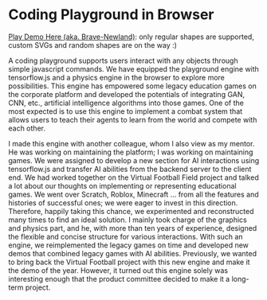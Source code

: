 # Coding Playground in Browser


[Play Demo Here (aka. Brave-Newland)](https://brave-newland.vercel.app/): only regular shapes are supported, custom SVGs and random shapes are on the way :)


A coding playground supports users interact with any objects through simple javascript commands. We have equipped the playground engine with tensorflow.js and a physics engine in the browser to explore more possibilities. This engine has empowered some legacy education games on the corporate platform and developed the potentials of integrating GAN, CNN, etc., artificial intelligence algorithms into those games. One of the most expected is to use this engine to implement a combat system that allows users to teach their agents to learn from the world and compete with each other.


I made this engine with another colleague, whom I also view as my mentor. He was working on maintaining the platform; I was working on maintaining games. We were assigned to develop a new section for AI interactions using tensorflow.js and transfer AI abilities from the backend server to the client end. We had worked together on the Virtual Football Field project and talked a lot about our thoughts on implementing or representing educational games. We went over Scratch, Roblox, Minecraft ... from all the features and histories of successful ones; we were eager to invest in this direction. Therefore, happily taking this chance, we experimented and reconstructed many times to find an ideal solution. I mainly took charge of the graphics and physics part, and he, with more than ten years of experience, designed the flexible and concise structure for various interactions. With such an engine, we reimplemented the legacy games on time and developed new demos that combined legacy games with AI abilities. Previously, we wanted to bring back the Virtual Football project with this new engine and make it the demo of the year. However, it turned out this engine solely was interesting enough that the product committee decided to make it a long-term project.
